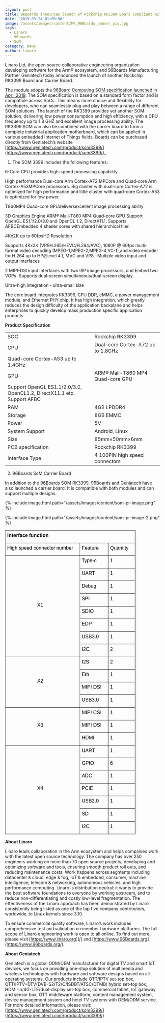 ```yaml
---
layout: post
title: 96Boards announces launch of Rockchip RK3399 Board Compliant with 96Boards SOM specification
date: "2019-09-24 01:00:00"
image: /assets/images/content/PR_96Boards_banner_pic.jpg
tags:
  - Linaro
  - 96boards
  - SoM
category: News
author: linaro
---
```

Linaro Ltd, the open source collaborative engineering organization developing software for the Arm® ecosystem, and 96Boards Manufacturing Partner Geniatech today announced the launch of another Rockchip RK3399 Board and Carrier Board.

The module adopts the [96Board Computing SOM specification launched in April 2019](/news/linaro-announces-launch-of-96boards-system-on-module-som-specification/). The SOM specification is based on a standard form factor and is compatible across SoCs. This means more choice and flexibility for developers, who can seamlessly plug and play between a range of different SOM solutions. The launch of the RK3399 provides yet another SOM solution, delivering low power consumption and high efficiency, with a CPU frequency up to 1.8 GHZ and excellent image processing ability. The RK3399 SOM can also be combined with the carrier board to form a complete industrial application motherboard, which can be applied in various embedded Internet of Things fields. Boards can be purchased directly from Geniatech’s website [https://www.geniatech.com/product/som3399/](https://www.geniatech.com/product/som3399/). 

1. The SOM 3399 includes the following features:

6-Core CPU provides high-speed processing capability

High performance Dual-core Arm Cortex-A72 MPCore and Quad-core Arm Cortex-A53MPCore processors. Big cluster with dual-core Cortex-A72 is optimized for high performance and little cluster with quad-core Cortex-A53 is optimized for low power.

T860MP4 Quad-core GPUdeliversexcellent image processing ability

3D Graphics Engine:ARM® Mali-T860 MP4 Quad-core GPU Support OpenGL ES1.1/2.0/3.0 and OpenCL 1.2, DirectX11.1. Supports AFBCEmbedded 4 shader cores with shared hierarchical tiler.

4Kx2K up to 60fpsHD Resolution

Supports 4Kx2K (VP9H.265/HEVC/H.264/AVC), 1080P @ 60fps multi-format video decoding (MPEG-1,MPEG-2,MPEG-4,VC-1),and video encoder for H.264 up to HP@level 4.1, MVC and VP8. 
Multiple video input and output interfaces 

2 MIPI-DSI input interfaces with two ISP image processors, and Embed two VOPs. Supports dual-screen simultaneous/dual-screen display.

Ultra-high integration - ultra-small size 

The core board integrates RK3399, CPU DDR, eMMC, a power management module, and Ethernet PHY chip. It has high integration, which greatly reduces the design difficulty of the application backplane and helps enterprises to quickly develop mass production specific application products. 

**Product Specification**

| | |
|--- | ---- |
| SOC | Rockchip RK3399  |
| CPU | Dual-core Cortex-A72 up to 1.8GHz
Quad-core Cortex-A53 up to 1.4GHz  |
| GPU | ARM® Mali-T860 MP4 Quad-core GPU
Support OpenGL ES1.1/2.0/3.0, OpenCL1.2, DirectX11.1 etc. Support AFBC  |
| RAM | 4GB LPDDR4  |
| Storage | 8GB EMMC  |
| Power | 5V  |
| System Support  | Android, Linux   |
| Size | 85mm×50mm×6mm   |
| PCB specification | Rockchip RK3399  |
| Interface Type | 4 100PIN high speed connectors  |

2. 96Boards SoM Carrier Board

In addition to the 96Boards SOM RK3399, 96Boards and Geniatech have also launched a carrier board. It is compatible with both modules and can support multiple designs.

{% include image.html path="/assets/images/content/som-pr-image.png" %}

{% include image.html path="/assets/images/content/som-pr-image-2.png" %}


  <table  class="table table-responsive" style="border:none;border-collapse:collapse;">
    <tbody style="border-left:1px solid #000;">
      <tr style="height:16pt;">
        <td colspan="3" style="border-left:solid #000000 0.5pt;border-right:solid #000000 0.5pt;border-bottom:solid #000000 0.5pt;border-top:solid #000000 0.5pt;vertical-align:top;padding:4pt 10pt 4pt 4.5pt;overflow:hidden;overflow-wrap:break-word;">
          <p dir="ltr" style="line-height:1.34;margin-right: 6pt;text-indent: -0.5pt;margin-top:0pt;margin-bottom:6.1pt;padding:0pt 0pt 0pt 0.5pt;"><span style="font-size:12pt;font-family:Arial;color:#000000;background-color:transparent;font-weight:700;font-style:normal;font-variant:normal;text-decoration:none;vertical-align:baseline;white-space:pre;white-space:pre-wrap;">Interface function</span></p>
        </td>
      </tr>
      <tr style="height:29pt;">
        <td style="border-left:solid #000000 0.5pt;border-right:solid #000000 0.5pt;border-bottom:solid #000000 0.5pt;border-top:solid #000000 0.5pt;vertical-align:top;padding:4pt 10pt 4pt 4.5pt;overflow:hidden;overflow-wrap:break-word;">
          <p dir="ltr" style="line-height:1.34;margin-right: 6pt;text-indent: -0.5pt;margin-top:0pt;margin-bottom:6.1pt;padding:0pt 0pt 0pt 0.5pt;"><span style="font-size:12pt;font-family:Arial;color:#000000;background-color:transparent;font-weight:400;font-style:normal;font-variant:normal;text-decoration:none;vertical-align:baseline;white-space:pre;white-space:pre-wrap;">High speed connector number</span></p>
        </td>
        <td style="border-left:solid #000000 0.5pt;border-right:solid #000000 0.5pt;border-bottom:solid #000000 0.5pt;border-top:solid #000000 0.5pt;vertical-align:top;padding:4pt 10pt 4pt 4.5pt;overflow:hidden;overflow-wrap:break-word;">
          <p dir="ltr" style="line-height:1.34;margin-right: 6pt;text-indent: -0.5pt;text-align: justify;margin-top:0pt;margin-bottom:6.1pt;padding:0pt 0pt 0pt 0.5pt;"><span style="font-size:12pt;font-family:Arial;color:#000000;background-color:transparent;font-weight:400;font-style:normal;font-variant:normal;text-decoration:none;vertical-align:baseline;white-space:pre;white-space:pre-wrap;">Feature</span></p>
        </td>
        <td style="border-left:solid #000000 0.5pt;border-right:solid #000000 0.5pt;border-bottom:solid #000000 0.5pt;border-top:solid #000000 0.5pt;vertical-align:top;padding:4pt 10pt 4pt 4.5pt;overflow:hidden;overflow-wrap:break-word;">
          <p dir="ltr" style="line-height:1.34;margin-right: 6pt;text-indent: -0.5pt;text-align: justify;margin-top:0pt;margin-bottom:6.1pt;padding:0pt 0pt 0pt 0.5pt;"><span style="font-size:12pt;font-family:Arial;color:#000000;background-color:transparent;font-weight:400;font-style:normal;font-variant:normal;text-decoration:none;vertical-align:baseline;white-space:pre;white-space:pre-wrap;">Quantity</span></p>
        </td>
      </tr>
      <tr style="height:14pt;">
        <td rowspan="8" style="border-left:solid #000000 0.5pt;border-right:solid #000000 0.5pt;border-bottom:solid #000000 0.5pt;border-top:solid #000000 0.5pt;vertical-align:middle;padding:4pt 10pt 4pt 4.5pt;overflow:hidden;overflow-wrap:break-word;">
          <p dir="ltr" style="line-height:1.34;margin-right: 6pt;text-indent: -0.5pt;text-align: center;margin-top:0pt;margin-bottom:6.1pt;padding:0pt 0pt 0pt 0.5pt;"><span style="font-size:12pt;font-family:Arial;color:#000000;background-color:transparent;font-weight:400;font-style:normal;font-variant:normal;text-decoration:none;vertical-align:baseline;white-space:pre;white-space:pre-wrap;">X1</span></p>
        </td>
        <td style="border-left:solid #000000 0.5pt;border-right:solid #000000 0.5pt;border-bottom:solid #000000 0.5pt;border-top:solid #000000 0.5pt;vertical-align:top;padding:4pt 10pt 4pt 4.5pt;overflow:hidden;overflow-wrap:break-word;">
          <p dir="ltr" style="line-height:1.34;margin-right: 6pt;text-indent: -0.5pt;text-align: justify;margin-top:0pt;margin-bottom:6.1pt;padding:0pt 0pt 0pt 0.5pt;"><span style="font-size:12pt;font-family:Arial;color:#000000;background-color:transparent;font-weight:400;font-style:normal;font-variant:normal;text-decoration:none;vertical-align:baseline;white-space:pre;white-space:pre-wrap;">Type-c</span></p>
        </td>
        <td style="border-left:solid #000000 0.5pt;border-right:solid #000000 0.5pt;border-bottom:solid #000000 0.5pt;border-top:solid #000000 0.5pt;vertical-align:top;padding:4pt 10pt 4pt 4.5pt;overflow:hidden;overflow-wrap:break-word;">
          <p dir="ltr" style="line-height:1.34;margin-right: 6pt;text-indent: -0.5pt;text-align: justify;margin-top:0pt;margin-bottom:6.1pt;padding:0pt 0pt 0pt 0.5pt;"><span style="font-size:12pt;font-family:Arial;color:#000000;background-color:transparent;font-weight:400;font-style:normal;font-variant:normal;text-decoration:none;vertical-align:baseline;white-space:pre;white-space:pre-wrap;">1</span></p>
        </td>
      </tr>
      <tr style="height:14pt;">
        <td style="border-left:solid #000000 0.5pt;border-right:solid #000000 0.5pt;border-bottom:solid #000000 0.5pt;border-top:solid #000000 0.5pt;vertical-align:top;padding:4pt 10pt 4pt 4.5pt;overflow:hidden;overflow-wrap:break-word;">
          <p dir="ltr" style="line-height:1.34;margin-right: 6pt;text-indent: -0.5pt;text-align: justify;margin-top:0pt;margin-bottom:6.1pt;padding:0pt 0pt 0pt 0.5pt;"><span style="font-size:12pt;font-family:Arial;color:#000000;background-color:transparent;font-weight:400;font-style:normal;font-variant:normal;text-decoration:none;vertical-align:baseline;white-space:pre;white-space:pre-wrap;">UART</span></p>
        </td>
        <td style="border-left:solid #000000 0.5pt;border-right:solid #000000 0.5pt;border-bottom:solid #000000 0.5pt;border-top:solid #000000 0.5pt;vertical-align:top;padding:4pt 10pt 4pt 4.5pt;overflow:hidden;overflow-wrap:break-word;">
          <p dir="ltr" style="line-height:1.34;margin-right: 6pt;text-indent: -0.5pt;text-align: justify;margin-top:0pt;margin-bottom:6.1pt;padding:0pt 0pt 0pt 0.5pt;"><span style="font-size:12pt;font-family:Arial;color:#000000;background-color:transparent;font-weight:400;font-style:normal;font-variant:normal;text-decoration:none;vertical-align:baseline;white-space:pre;white-space:pre-wrap;">1</span></p>
        </td>
      </tr>
      <tr style="height:14pt;">
        <td style="border-left:solid #000000 0.5pt;border-right:solid #000000 0.5pt;border-bottom:solid #000000 0.5pt;border-top:solid #000000 0.5pt;vertical-align:top;padding:4pt 10pt 4pt 4.5pt;overflow:hidden;overflow-wrap:break-word;">
          <p dir="ltr" style="line-height:1.34;margin-right: 6pt;text-indent: -0.5pt;text-align: justify;margin-top:0pt;margin-bottom:6.1pt;padding:0pt 0pt 0pt 0.5pt;"><span style="font-size:12pt;font-family:Arial;color:#000000;background-color:transparent;font-weight:400;font-style:normal;font-variant:normal;text-decoration:none;vertical-align:baseline;white-space:pre;white-space:pre-wrap;">Debug</span></p>
        </td>
        <td style="border-left:solid #000000 0.5pt;border-right:solid #000000 0.5pt;border-bottom:solid #000000 0.5pt;border-top:solid #000000 0.5pt;vertical-align:top;padding:4pt 10pt 4pt 4.5pt;overflow:hidden;overflow-wrap:break-word;">
          <p dir="ltr" style="line-height:1.34;margin-right: 6pt;text-indent: -0.5pt;text-align: justify;margin-top:0pt;margin-bottom:6.1pt;padding:0pt 0pt 0pt 0.5pt;"><span style="font-size:12pt;font-family:Arial;color:#000000;background-color:transparent;font-weight:400;font-style:normal;font-variant:normal;text-decoration:none;vertical-align:baseline;white-space:pre;white-space:pre-wrap;">1</span></p>
        </td>
      </tr>
      <tr style="height:14pt;">
        <td style="border-left:solid #000000 0.5pt;border-right:solid #000000 0.5pt;border-bottom:solid #000000 0.5pt;border-top:solid #000000 0.5pt;vertical-align:top;padding:4pt 10pt 4pt 4.5pt;overflow:hidden;overflow-wrap:break-word;">
          <p dir="ltr" style="line-height:1.34;margin-right: 6pt;text-indent: -0.5pt;text-align: justify;margin-top:0pt;margin-bottom:6.1pt;padding:0pt 0pt 0pt 0.5pt;"><span style="font-size:12pt;font-family:Arial;color:#000000;background-color:transparent;font-weight:400;font-style:normal;font-variant:normal;text-decoration:none;vertical-align:baseline;white-space:pre;white-space:pre-wrap;">SPI</span></p>
        </td>
        <td style="border-left:solid #000000 0.5pt;border-right:solid #000000 0.5pt;border-bottom:solid #000000 0.5pt;border-top:solid #000000 0.5pt;vertical-align:top;padding:4pt 10pt 4pt 4.5pt;overflow:hidden;overflow-wrap:break-word;">
          <p dir="ltr" style="line-height:1.34;margin-right: 6pt;text-indent: -0.5pt;text-align: justify;margin-top:0pt;margin-bottom:6.1pt;padding:0pt 0pt 0pt 0.5pt;"><span style="font-size:12pt;font-family:Arial;color:#000000;background-color:transparent;font-weight:400;font-style:normal;font-variant:normal;text-decoration:none;vertical-align:baseline;white-space:pre;white-space:pre-wrap;">1</span></p>
        </td>
      </tr>
      <tr style="height:14pt;">
        <td style="border-left:solid #000000 0.5pt;border-right:solid #000000 0.5pt;border-bottom:solid #000000 0.5pt;border-top:solid #000000 0.5pt;vertical-align:top;padding:4pt 10pt 4pt 4.5pt;overflow:hidden;overflow-wrap:break-word;">
          <p dir="ltr" style="line-height:1.34;margin-right: 6pt;text-indent: -0.5pt;text-align: justify;margin-top:0pt;margin-bottom:6.1pt;padding:0pt 0pt 0pt 0.5pt;"><span style="font-size:12pt;font-family:Arial;color:#000000;background-color:transparent;font-weight:400;font-style:normal;font-variant:normal;text-decoration:none;vertical-align:baseline;white-space:pre;white-space:pre-wrap;">SDIO</span></p>
        </td>
        <td style="border-left:solid #000000 0.5pt;border-right:solid #000000 0.5pt;border-bottom:solid #000000 0.5pt;border-top:solid #000000 0.5pt;vertical-align:top;padding:4pt 10pt 4pt 4.5pt;overflow:hidden;overflow-wrap:break-word;">
          <p dir="ltr" style="line-height:1.34;margin-right: 6pt;text-indent: -0.5pt;text-align: justify;margin-top:0pt;margin-bottom:6.1pt;padding:0pt 0pt 0pt 0.5pt;"><span style="font-size:12pt;font-family:Arial;color:#000000;background-color:transparent;font-weight:400;font-style:normal;font-variant:normal;text-decoration:none;vertical-align:baseline;white-space:pre;white-space:pre-wrap;">1</span></p>
        </td>
      </tr>
      <tr style="height:14pt;">
        <td style="border-left:solid #000000 0.5pt;border-right:solid #000000 0.5pt;border-bottom:solid #000000 0.5pt;border-top:solid #000000 0.5pt;vertical-align:top;padding:4pt 10pt 4pt 4.5pt;overflow:hidden;overflow-wrap:break-word;">
          <p dir="ltr" style="line-height:1.34;margin-right: 6pt;text-indent: -0.5pt;text-align: justify;margin-top:0pt;margin-bottom:6.1pt;padding:0pt 0pt 0pt 0.5pt;"><span style="font-size:12pt;font-family:Arial;color:#000000;background-color:transparent;font-weight:400;font-style:normal;font-variant:normal;text-decoration:none;vertical-align:baseline;white-space:pre;white-space:pre-wrap;">EDP</span></p>
        </td>
        <td style="border-left:solid #000000 0.5pt;border-right:solid #000000 0.5pt;border-bottom:solid #000000 0.5pt;border-top:solid #000000 0.5pt;vertical-align:top;padding:4pt 10pt 4pt 4.5pt;overflow:hidden;overflow-wrap:break-word;">
          <p dir="ltr" style="line-height:1.34;margin-right: 6pt;text-indent: -0.5pt;text-align: justify;margin-top:0pt;margin-bottom:6.1pt;padding:0pt 0pt 0pt 0.5pt;"><span style="font-size:12pt;font-family:Arial;color:#000000;background-color:transparent;font-weight:400;font-style:normal;font-variant:normal;text-decoration:none;vertical-align:baseline;white-space:pre;white-space:pre-wrap;">1</span></p>
        </td>
      </tr>
      <tr style="height:14pt;">
        <td style="border-left:solid #000000 0.5pt;border-right:solid #000000 0.5pt;border-bottom:solid #000000 0.5pt;border-top:solid #000000 0.5pt;vertical-align:top;padding:4pt 10pt 4pt 4.5pt;overflow:hidden;overflow-wrap:break-word;">
          <p dir="ltr" style="line-height:1.34;margin-right: 6pt;text-indent: -0.5pt;text-align: justify;margin-top:0pt;margin-bottom:6.1pt;padding:0pt 0pt 0pt 0.5pt;"><span style="font-size:12pt;font-family:Arial;color:#000000;background-color:transparent;font-weight:400;font-style:normal;font-variant:normal;text-decoration:none;vertical-align:baseline;white-space:pre;white-space:pre-wrap;">USB3.0</span></p>
        </td>
        <td style="border-left:solid #000000 0.5pt;border-right:solid #000000 0.5pt;border-bottom:solid #000000 0.5pt;border-top:solid #000000 0.5pt;vertical-align:top;padding:4pt 10pt 4pt 4.5pt;overflow:hidden;overflow-wrap:break-word;">
          <p dir="ltr" style="line-height:1.34;margin-right: 6pt;text-indent: -0.5pt;text-align: justify;margin-top:0pt;margin-bottom:6.1pt;padding:0pt 0pt 0pt 0.5pt;"><span style="font-size:12pt;font-family:Arial;color:#000000;background-color:transparent;font-weight:400;font-style:normal;font-variant:normal;text-decoration:none;vertical-align:baseline;white-space:pre;white-space:pre-wrap;">1</span></p>
        </td>
      </tr>
      <tr style="height:14pt;">
        <td style="border-left:solid #000000 0.5pt;border-right:solid #000000 0.5pt;border-bottom:solid #000000 0.5pt;border-top:solid #000000 0.5pt;vertical-align:top;padding:4pt 10pt 4pt 4.5pt;overflow:hidden;overflow-wrap:break-word;">
          <p dir="ltr" style="line-height:1.34;margin-right: 6pt;text-indent: -0.5pt;text-align: justify;margin-top:0pt;margin-bottom:6.1pt;padding:0pt 0pt 0pt 0.5pt;"><span style="font-size:12pt;font-family:Arial;color:#000000;background-color:transparent;font-weight:400;font-style:normal;font-variant:normal;text-decoration:none;vertical-align:baseline;white-space:pre;white-space:pre-wrap;">I2C</span></p>
        </td>
        <td style="border-left:solid #000000 0.5pt;border-right:solid #000000 0.5pt;border-bottom:solid #000000 0.5pt;border-top:solid #000000 0.5pt;vertical-align:top;padding:4pt 10pt 4pt 4.5pt;overflow:hidden;overflow-wrap:break-word;">
          <p dir="ltr" style="line-height:1.34;margin-right: 6pt;text-indent: -0.5pt;text-align: justify;margin-top:0pt;margin-bottom:6.1pt;padding:0pt 0pt 0pt 0.5pt;"><span style="font-size:12pt;font-family:Arial;color:#000000;background-color:transparent;font-weight:400;font-style:normal;font-variant:normal;text-decoration:none;vertical-align:baseline;white-space:pre;white-space:pre-wrap;">2</span></p>
        </td>
      </tr>
      <tr style="height:14pt;">
        <td rowspan="4" style="border-left:solid #000000 0.5pt;border-right:solid #000000 0.5pt;border-bottom:solid #000000 0.5pt;border-top:solid #000000 0.5pt;vertical-align:middle;padding:4pt 10pt 4pt 4.5pt;overflow:hidden;overflow-wrap:break-word;">
          <p dir="ltr" style="line-height:1.34;margin-right: 6pt;text-indent: -0.5pt;text-align: center;margin-top:0pt;margin-bottom:6.1pt;padding:0pt 0pt 0pt 0.5pt;"><span style="font-size:12pt;font-family:Arial;color:#000000;background-color:transparent;font-weight:400;font-style:normal;font-variant:normal;text-decoration:none;vertical-align:baseline;white-space:pre;white-space:pre-wrap;">X2</span></p>
        </td>
        <td style="border-left:solid #000000 0.5pt;border-right:solid #000000 0.5pt;border-bottom:solid #000000 0.5pt;border-top:solid #000000 0.5pt;vertical-align:top;padding:4pt 10pt 4pt 4.5pt;overflow:hidden;overflow-wrap:break-word;">
          <p dir="ltr" style="line-height:1.34;margin-right: 6pt;text-indent: -0.5pt;text-align: justify;margin-top:0pt;margin-bottom:6.1pt;padding:0pt 0pt 0pt 0.5pt;"><span style="font-size:12pt;font-family:Arial;color:#000000;background-color:transparent;font-weight:400;font-style:normal;font-variant:normal;text-decoration:none;vertical-align:baseline;white-space:pre;white-space:pre-wrap;">I2S</span></p>
        </td>
        <td style="border-left:solid #000000 0.5pt;border-right:solid #000000 0.5pt;border-bottom:solid #000000 0.5pt;border-top:solid #000000 0.5pt;vertical-align:top;padding:4pt 10pt 4pt 4.5pt;overflow:hidden;overflow-wrap:break-word;">
          <p dir="ltr" style="line-height:1.34;margin-right: 6pt;text-indent: -0.5pt;text-align: justify;margin-top:0pt;margin-bottom:6.1pt;padding:0pt 0pt 0pt 0.5pt;"><span style="font-size:12pt;font-family:Arial;color:#000000;background-color:transparent;font-weight:400;font-style:normal;font-variant:normal;text-decoration:none;vertical-align:baseline;white-space:pre;white-space:pre-wrap;">2</span></p>
        </td>
      </tr>
      <tr style="height:14pt;">
        <td style="border-left:solid #000000 0.5pt;border-right:solid #000000 0.5pt;border-bottom:solid #000000 0.5pt;border-top:solid #000000 0.5pt;vertical-align:top;padding:4pt 10pt 4pt 4.5pt;overflow:hidden;overflow-wrap:break-word;">
          <p dir="ltr" style="line-height:1.34;margin-right: 6pt;text-indent: -0.5pt;text-align: justify;margin-top:0pt;margin-bottom:6.1pt;padding:0pt 0pt 0pt 0.5pt;"><span style="font-size:12pt;font-family:Arial;color:#000000;background-color:transparent;font-weight:400;font-style:normal;font-variant:normal;text-decoration:none;vertical-align:baseline;white-space:pre;white-space:pre-wrap;">Eth</span></p>
        </td>
        <td style="border-left:solid #000000 0.5pt;border-right:solid #000000 0.5pt;border-bottom:solid #000000 0.5pt;border-top:solid #000000 0.5pt;vertical-align:top;padding:4pt 10pt 4pt 4.5pt;overflow:hidden;overflow-wrap:break-word;">
          <p dir="ltr" style="line-height:1.34;margin-right: 6pt;text-indent: -0.5pt;text-align: justify;margin-top:0pt;margin-bottom:6.1pt;padding:0pt 0pt 0pt 0.5pt;"><span style="font-size:12pt;font-family:Arial;color:#000000;background-color:transparent;font-weight:400;font-style:normal;font-variant:normal;text-decoration:none;vertical-align:baseline;white-space:pre;white-space:pre-wrap;">1</span></p>
        </td>
      </tr>
      <tr style="height:14pt;">
        <td style="border-left:solid #000000 0.5pt;border-right:solid #000000 0.5pt;border-bottom:solid #000000 0.5pt;border-top:solid #000000 0.5pt;vertical-align:top;padding:4pt 10pt 4pt 4.5pt;overflow:hidden;overflow-wrap:break-word;">
          <p dir="ltr" style="line-height:1.34;margin-right: 6pt;text-indent: -0.5pt;text-align: justify;margin-top:0pt;margin-bottom:6.1pt;padding:0pt 0pt 0pt 0.5pt;"><span style="font-size:12pt;font-family:Arial;color:#000000;background-color:transparent;font-weight:400;font-style:normal;font-variant:normal;text-decoration:none;vertical-align:baseline;white-space:pre;white-space:pre-wrap;">MIPI DSI</span></p>
        </td>
        <td style="border-left:solid #000000 0.5pt;border-right:solid #000000 0.5pt;border-bottom:solid #000000 0.5pt;border-top:solid #000000 0.5pt;vertical-align:top;padding:4pt 10pt 4pt 4.5pt;overflow:hidden;overflow-wrap:break-word;">
          <p dir="ltr" style="line-height:1.34;margin-right: 6pt;text-indent: -0.5pt;text-align: justify;margin-top:0pt;margin-bottom:6.1pt;padding:0pt 0pt 0pt 0.5pt;"><span style="font-size:12pt;font-family:Arial;color:#000000;background-color:transparent;font-weight:400;font-style:normal;font-variant:normal;text-decoration:none;vertical-align:baseline;white-space:pre;white-space:pre-wrap;">1</span></p>
        </td>
      </tr>
      <tr style="height:14pt;">
        <td style="border-left:solid #000000 0.5pt;border-right:solid #000000 0.5pt;border-bottom:solid #000000 0.5pt;border-top:solid #000000 0.5pt;vertical-align:top;padding:4pt 10pt 4pt 4.5pt;overflow:hidden;overflow-wrap:break-word;">
          <p dir="ltr" style="line-height:1.34;margin-right: 6pt;text-indent: -0.5pt;text-align: justify;margin-top:0pt;margin-bottom:6.1pt;padding:0pt 0pt 0pt 0.5pt;"><span style="font-size:12pt;font-family:Arial;color:#000000;background-color:transparent;font-weight:400;font-style:normal;font-variant:normal;text-decoration:none;vertical-align:baseline;white-space:pre;white-space:pre-wrap;">USB3.0</span></p>
        </td>
        <td style="border-left:solid #000000 0.5pt;border-right:solid #000000 0.5pt;border-bottom:solid #000000 0.5pt;border-top:solid #000000 0.5pt;vertical-align:top;padding:4pt 10pt 4pt 4.5pt;overflow:hidden;overflow-wrap:break-word;">
          <p dir="ltr" style="line-height:1.34;margin-right: 6pt;text-indent: -0.5pt;text-align: justify;margin-top:0pt;margin-bottom:6.1pt;padding:0pt 0pt 0pt 0.5pt;"><span style="font-size:12pt;font-family:Arial;color:#000000;background-color:transparent;font-weight:400;font-style:normal;font-variant:normal;text-decoration:none;vertical-align:baseline;white-space:pre;white-space:pre-wrap;">1</span></p>
        </td>
      </tr>
      <tr style="height:14pt;">
        <td rowspan="3" style="border-left:solid #000000 0.5pt;border-right:solid #000000 0.5pt;border-bottom:solid #000000 0.5pt;border-top:solid #000000 0.5pt;vertical-align:middle;padding:4pt 10pt 4pt 4.5pt;overflow:hidden;overflow-wrap:break-word;">
          <p dir="ltr" style="line-height:1.34;margin-right: 6pt;text-indent: -0.5pt;text-align: center;margin-top:0pt;margin-bottom:6.1pt;padding:0pt 0pt 0pt 0.5pt;"><span style="font-size:12pt;font-family:Arial;color:#000000;background-color:transparent;font-weight:400;font-style:normal;font-variant:normal;text-decoration:none;vertical-align:baseline;white-space:pre;white-space:pre-wrap;">X3</span></p>
        </td>
        <td style="border-left:solid #000000 0.5pt;border-right:solid #000000 0.5pt;border-bottom:solid #000000 0.5pt;border-top:solid #000000 0.5pt;vertical-align:top;padding:4pt 10pt 4pt 4.5pt;overflow:hidden;overflow-wrap:break-word;">
          <p dir="ltr" style="line-height:1.34;margin-right: 6pt;text-indent: -0.5pt;text-align: justify;margin-top:0pt;margin-bottom:6.1pt;padding:0pt 0pt 0pt 0.5pt;"><span style="font-size:12pt;font-family:Arial;color:#000000;background-color:transparent;font-weight:400;font-style:normal;font-variant:normal;text-decoration:none;vertical-align:baseline;white-space:pre;white-space:pre-wrap;">MIPI CSI</span></p>
        </td>
        <td style="border-left:solid #000000 0.5pt;border-right:solid #000000 0.5pt;border-bottom:solid #000000 0.5pt;border-top:solid #000000 0.5pt;vertical-align:top;padding:4pt 10pt 4pt 4.5pt;overflow:hidden;overflow-wrap:break-word;">
          <p dir="ltr" style="line-height:1.34;margin-right: 6pt;text-indent: -0.5pt;text-align: justify;margin-top:0pt;margin-bottom:6.1pt;padding:0pt 0pt 0pt 0.5pt;"><span style="font-size:12pt;font-family:Arial;color:#000000;background-color:transparent;font-weight:400;font-style:normal;font-variant:normal;text-decoration:none;vertical-align:baseline;white-space:pre;white-space:pre-wrap;">1</span></p>
        </td>
      </tr>
      <tr style="height:14pt;">
        <td style="border-left:solid #000000 0.5pt;border-right:solid #000000 0.5pt;border-bottom:solid #000000 0.5pt;border-top:solid #000000 0.5pt;vertical-align:top;padding:4pt 10pt 4pt 4.5pt;overflow:hidden;overflow-wrap:break-word;">
          <p dir="ltr" style="line-height:1.34;margin-right: 6pt;text-indent: -0.5pt;text-align: justify;margin-top:0pt;margin-bottom:6.1pt;padding:0pt 0pt 0pt 0.5pt;"><span style="font-size:12pt;font-family:Arial;color:#000000;background-color:transparent;font-weight:400;font-style:normal;font-variant:normal;text-decoration:none;vertical-align:baseline;white-space:pre;white-space:pre-wrap;">MIPI DSI</span></p>
        </td>
        <td style="border-left:solid #000000 0.5pt;border-right:solid #000000 0.5pt;border-bottom:solid #000000 0.5pt;border-top:solid #000000 0.5pt;vertical-align:top;padding:4pt 10pt 4pt 4.5pt;overflow:hidden;overflow-wrap:break-word;">
          <p dir="ltr" style="line-height:1.34;margin-right: 6pt;text-indent: -0.5pt;text-align: justify;margin-top:0pt;margin-bottom:6.1pt;padding:0pt 0pt 0pt 0.5pt;"><span style="font-size:12pt;font-family:Arial;color:#000000;background-color:transparent;font-weight:400;font-style:normal;font-variant:normal;text-decoration:none;vertical-align:baseline;white-space:pre;white-space:pre-wrap;">1</span></p>
        </td>
      </tr>
      <tr style="height:14pt;">
        <td style="border-left:solid #000000 0.5pt;border-right:solid #000000 0.5pt;border-bottom:solid #000000 0.5pt;border-top:solid #000000 0.5pt;vertical-align:top;padding:4pt 10pt 4pt 4.5pt;overflow:hidden;overflow-wrap:break-word;">
          <p dir="ltr" style="line-height:1.34;margin-right: 6pt;text-indent: -0.5pt;text-align: justify;margin-top:0pt;margin-bottom:6.1pt;padding:0pt 0pt 0pt 0.5pt;"><span style="font-size:12pt;font-family:Arial;color:#000000;background-color:transparent;font-weight:400;font-style:normal;font-variant:normal;text-decoration:none;vertical-align:baseline;white-space:pre;white-space:pre-wrap;">HDMI</span></p>
        </td>
        <td style="border-left:solid #000000 0.5pt;border-right:solid #000000 0.5pt;border-bottom:solid #000000 0.5pt;border-top:solid #000000 0.5pt;vertical-align:top;padding:4pt 10pt 4pt 4.5pt;overflow:hidden;overflow-wrap:break-word;">
          <p dir="ltr" style="line-height:1.34;margin-right: 6pt;text-indent: -0.5pt;text-align: justify;margin-top:0pt;margin-bottom:6.1pt;padding:0pt 0pt 0pt 0.5pt;"><span style="font-size:12pt;font-family:Arial;color:#000000;background-color:transparent;font-weight:400;font-style:normal;font-variant:normal;text-decoration:none;vertical-align:baseline;white-space:pre;white-space:pre-wrap;">1</span></p>
        </td>
      </tr>
      <tr style="height:14pt;">
        <td rowspan="7" style="border-left:solid #000000 0.5pt;border-right:solid #000000 0.5pt;border-bottom:solid #000000 0.5pt;border-top:solid #000000 0.5pt;vertical-align:middle;padding:4pt 10pt 4pt 4.5pt;overflow:hidden;overflow-wrap:break-word;">
          <p dir="ltr" style="line-height:1.34;margin-right: 6pt;text-indent: -0.5pt;text-align: center;margin-top:0pt;margin-bottom:6.1pt;padding:0pt 0pt 0pt 0.5pt;"><span style="font-size:12pt;font-family:Arial;color:#000000;background-color:transparent;font-weight:400;font-style:normal;font-variant:normal;text-decoration:none;vertical-align:baseline;white-space:pre;white-space:pre-wrap;">X4</span></p>
        </td>
        <td style="border-left:solid #000000 0.5pt;border-right:solid #000000 0.5pt;border-bottom:solid #000000 0.5pt;border-top:solid #000000 0.5pt;vertical-align:top;padding:4pt 10pt 4pt 4.5pt;overflow:hidden;overflow-wrap:break-word;">
          <p dir="ltr" style="line-height:1.34;margin-right: 6pt;text-indent: -0.5pt;text-align: justify;margin-top:0pt;margin-bottom:6.1pt;padding:0pt 0pt 0pt 0.5pt;"><span style="font-size:12pt;font-family:Arial;color:#000000;background-color:transparent;font-weight:400;font-style:normal;font-variant:normal;text-decoration:none;vertical-align:baseline;white-space:pre;white-space:pre-wrap;">UART</span></p>
        </td>
        <td style="border-left:solid #000000 0.5pt;border-right:solid #000000 0.5pt;border-bottom:solid #000000 0.5pt;border-top:solid #000000 0.5pt;vertical-align:top;padding:4pt 10pt 4pt 4.5pt;overflow:hidden;overflow-wrap:break-word;">
          <p dir="ltr" style="line-height:1.34;margin-right: 6pt;text-indent: -0.5pt;text-align: justify;margin-top:0pt;margin-bottom:6.1pt;padding:0pt 0pt 0pt 0.5pt;"><span style="font-size:12pt;font-family:Arial;color:#000000;background-color:transparent;font-weight:400;font-style:normal;font-variant:normal;text-decoration:none;vertical-align:baseline;white-space:pre;white-space:pre-wrap;">1</span></p>
        </td>
      </tr>
      <tr style="height:14pt;">
        <td style="border-left:solid #000000 0.5pt;border-right:solid #000000 0.5pt;border-bottom:solid #000000 0.5pt;border-top:solid #000000 0.5pt;vertical-align:top;padding:4pt 10pt 4pt 4.5pt;overflow:hidden;overflow-wrap:break-word;">
          <p dir="ltr" style="line-height:1.34;margin-right: 6pt;text-indent: -0.5pt;text-align: justify;margin-top:0pt;margin-bottom:6.1pt;padding:0pt 0pt 0pt 0.5pt;"><span style="font-size:12pt;font-family:Arial;color:#000000;background-color:transparent;font-weight:400;font-style:normal;font-variant:normal;text-decoration:none;vertical-align:baseline;white-space:pre;white-space:pre-wrap;">GPIO</span></p>
        </td>
        <td style="border-left:solid #000000 0.5pt;border-right:solid #000000 0.5pt;border-bottom:solid #000000 0.5pt;border-top:solid #000000 0.5pt;vertical-align:top;padding:4pt 10pt 4pt 4.5pt;overflow:hidden;overflow-wrap:break-word;">
          <p dir="ltr" style="line-height:1.34;margin-right: 6pt;text-indent: -0.5pt;text-align: justify;margin-top:0pt;margin-bottom:6.1pt;padding:0pt 0pt 0pt 0.5pt;"><span style="font-size:12pt;font-family:Arial;color:#000000;background-color:transparent;font-weight:400;font-style:normal;font-variant:normal;text-decoration:none;vertical-align:baseline;white-space:pre;white-space:pre-wrap;">6</span></p>
        </td>
      </tr>
      <tr style="height:14pt;">
        <td style="border-left:solid #000000 0.5pt;border-right:solid #000000 0.5pt;border-bottom:solid #000000 0.5pt;border-top:solid #000000 0.5pt;vertical-align:top;padding:4pt 10pt 4pt 4.5pt;overflow:hidden;overflow-wrap:break-word;">
          <p dir="ltr" style="line-height:1.34;margin-right: 6pt;text-indent: -0.5pt;text-align: justify;margin-top:0pt;margin-bottom:6.1pt;padding:0pt 0pt 0pt 0.5pt;"><span style="font-size:12pt;font-family:Arial;color:#000000;background-color:transparent;font-weight:400;font-style:normal;font-variant:normal;text-decoration:none;vertical-align:baseline;white-space:pre;white-space:pre-wrap;">ADC</span></p>
        </td>
        <td style="border-left:solid #000000 0.5pt;border-right:solid #000000 0.5pt;border-bottom:solid #000000 0.5pt;border-top:solid #000000 0.5pt;vertical-align:top;padding:4pt 10pt 4pt 4.5pt;overflow:hidden;overflow-wrap:break-word;">
          <p dir="ltr" style="line-height:1.34;margin-right: 6pt;text-indent: -0.5pt;text-align: justify;margin-top:0pt;margin-bottom:6.1pt;padding:0pt 0pt 0pt 0.5pt;"><span style="font-size:12pt;font-family:Arial;color:#000000;background-color:transparent;font-weight:400;font-style:normal;font-variant:normal;text-decoration:none;vertical-align:baseline;white-space:pre;white-space:pre-wrap;">1</span></p>
        </td>
      </tr>
      <tr style="height:14pt;">
        <td style="border-left:solid #000000 0.5pt;border-right:solid #000000 0.5pt;border-bottom:solid #000000 0.5pt;border-top:solid #000000 0.5pt;vertical-align:top;padding:4pt 10pt 4pt 4.5pt;overflow:hidden;overflow-wrap:break-word;">
          <p dir="ltr" style="line-height:1.34;margin-right: 6pt;text-indent: -0.5pt;text-align: justify;margin-top:0pt;margin-bottom:6.1pt;padding:0pt 0pt 0pt 0.5pt;"><span style="font-size:12pt;font-family:Arial;color:#000000;background-color:transparent;font-weight:400;font-style:normal;font-variant:normal;text-decoration:none;vertical-align:baseline;white-space:pre;white-space:pre-wrap;">PCIE</span></p>
        </td>
        <td style="border-left:solid #000000 0.5pt;border-right:solid #000000 0.5pt;border-bottom:solid #000000 0.5pt;border-top:solid #000000 0.5pt;vertical-align:top;padding:4pt 10pt 4pt 4.5pt;overflow:hidden;overflow-wrap:break-word;">
          <p dir="ltr" style="line-height:1.34;margin-right: 6pt;text-indent: -0.5pt;text-align: justify;margin-top:0pt;margin-bottom:6.1pt;padding:0pt 0pt 0pt 0.5pt;"><span style="font-size:12pt;font-family:Arial;color:#000000;background-color:transparent;font-weight:400;font-style:normal;font-variant:normal;text-decoration:none;vertical-align:baseline;white-space:pre;white-space:pre-wrap;">1</span></p>
        </td>
      </tr>
      <tr style="height:14pt;">
        <td style="border-left:solid #000000 0.5pt;border-right:solid #000000 0.5pt;border-bottom:solid #000000 0.5pt;border-top:solid #000000 0.5pt;vertical-align:top;padding:4pt 10pt 4pt 4.5pt;overflow:hidden;overflow-wrap:break-word;">
          <p dir="ltr" style="line-height:1.34;margin-right: 6pt;text-indent: -0.5pt;text-align: justify;margin-top:0pt;margin-bottom:6.1pt;padding:0pt 0pt 0pt 0.5pt;"><span style="font-size:12pt;font-family:Arial;color:#000000;background-color:transparent;font-weight:400;font-style:normal;font-variant:normal;text-decoration:none;vertical-align:baseline;white-space:pre;white-space:pre-wrap;">USB2.0</span></p>
        </td>
        <td style="border-left:solid #000000 0.5pt;border-right:solid #000000 0.5pt;border-bottom:solid #000000 0.5pt;border-top:solid #000000 0.5pt;vertical-align:top;padding:4pt 10pt 4pt 4.5pt;overflow:hidden;overflow-wrap:break-word;">
          <p dir="ltr" style="line-height:1.34;margin-right: 6pt;text-indent: -0.5pt;text-align: justify;margin-top:0pt;margin-bottom:6.1pt;padding:0pt 0pt 0pt 0.5pt;"><span style="font-size:12pt;font-family:Arial;color:#000000;background-color:transparent;font-weight:400;font-style:normal;font-variant:normal;text-decoration:none;vertical-align:baseline;white-space:pre;white-space:pre-wrap;">1</span></p>
        </td>
      </tr>
      <tr style="height:14pt;">
        <td style="border-left:solid #000000 0.5pt;border-right:solid #000000 0.5pt;border-bottom:solid #000000 0.5pt;border-top:solid #000000 0.5pt;vertical-align:top;padding:4pt 10pt 4pt 4.5pt;overflow:hidden;overflow-wrap:break-word;">
          <p dir="ltr" style="line-height:1.34;margin-right: 6pt;text-indent: -0.5pt;text-align: justify;margin-top:0pt;margin-bottom:6.1pt;padding:0pt 0pt 0pt 0.5pt;"><span style="font-size:12pt;font-family:Arial;color:#000000;background-color:transparent;font-weight:400;font-style:normal;font-variant:normal;text-decoration:none;vertical-align:baseline;white-space:pre;white-space:pre-wrap;">SD</span></p>
        </td>
        <td style="border-left:solid #000000 0.5pt;border-right:solid #000000 0.5pt;border-bottom:solid #000000 0.5pt;border-top:solid #000000 0.5pt;vertical-align:top;padding:4pt 10pt 4pt 4.5pt;overflow:hidden;overflow-wrap:break-word;">
          <p dir="ltr" style="line-height:1.34;margin-right: 6pt;text-indent: -0.5pt;text-align: justify;margin-top:0pt;margin-bottom:6.1pt;padding:0pt 0pt 0pt 0.5pt;"><span style="font-size:12pt;font-family:Arial;color:#000000;background-color:transparent;font-weight:400;font-style:normal;font-variant:normal;text-decoration:none;vertical-align:baseline;white-space:pre;white-space:pre-wrap;">1</span></p>
        </td>
      </tr>
      <tr style="height:14pt;">
        <td style="border-left:solid #000000 0.5pt;border-right:solid #000000 0.5pt;border-bottom:solid #000000 0.5pt;border-top:solid #000000 0.5pt;vertical-align:top;padding:4pt 10pt 4pt 4.5pt;overflow:hidden;overflow-wrap:break-word;">
          <p dir="ltr" style="line-height:1.34;margin-right: 6pt;text-indent: -0.5pt;text-align: justify;margin-top:0pt;margin-bottom:6.1pt;padding:0pt 0pt 0pt 0.5pt;"><span style="font-size:12pt;font-family:Arial;color:#000000;background-color:transparent;font-weight:400;font-style:normal;font-variant:normal;text-decoration:none;vertical-align:baseline;white-space:pre;white-space:pre-wrap;">I2C</span></p>
        </td>
        <td style="border-left:solid #000000 0.5pt;border-right:solid #000000 0.5pt;border-bottom:solid #000000 0.5pt;border-top:solid #000000 0.5pt;vertical-align:top;padding:4pt 10pt 4pt 4.5pt;overflow:hidden;overflow-wrap:break-word;">
          <p dir="ltr" style="line-height:1.34;margin-right: 6pt;text-indent: -0.5pt;text-align: justify;margin-top:0pt;margin-bottom:6.1pt;padding:0pt 0pt 0pt 0.5pt;"><span style="font-size:12pt;font-family:Arial;color:#000000;background-color:transparent;font-weight:400;font-style:normal;font-variant:normal;text-decoration:none;vertical-align:baseline;white-space:pre;white-space:pre-wrap;">1</span></p>
        </td>
      </tr>
    </tbody>
  </table>


**About Linaro**

Linaro leads collaboration in the Arm ecosystem and helps companies work with the latest open source technology. The company has over 250 engineers working on more than 70 open source projects, developing and optimizing software and tools, ensuring smooth product roll outs, and reducing maintenance costs. Work happens across segments including datacenter & cloud, edge & fog, IoT & embedded, consumer, machine intelligence, telecom & networking, autonomous vehicles, and high performance computing. Linaro is distribution neutral: it wants to provide the best software foundations to everyone by working upstream, and to reduce non-differentiating and costly low-level fragmentation. The effectiveness of the Linaro approach has been demonstrated by Linaro consistently being listed as one of the top five company contributors, worldwide, to Linux kernels since 3.10.

To ensure commercial quality software, Linaro’s work includes comprehensive test and validation on member hardware platforms. The full scope of Linaro engineering work is open to all online. To find out more, please visit [https://www.linaro.org](/) and [https://www.96Boards.org](https://www.96boards.org/).

**About Geniatech**

Geniatech is a global ODM/OEM manufacturer for digital TV and smart IoT devices, we focus on providing one-stop solution of multimedia and wireless technologies with hardware and software designs based on all operating systems. Our products include OTT/IPTV set-top box, OTT/IPTV+DTV(DVB-S2/T2/C/ISDBT/ATSC/DTMB) hybrid set-top box, HDMI-in/4G-LTE/dual-display set-top box, commercial tablet, IoT gateway and sensor box, OTT middleware platform, content management system, device management system and hotel TV systems with OEM/ODM service. For more detailed information, please visit: [https://www.geniatech.com/product/som3399/](https://www.geniatech.com/product/som3399/)
